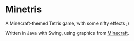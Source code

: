 Minetris
========

A Minecraft-themed Tetris game, with some nifty effects ;)

Written in Java with Swing, using graphics from [Minecraft](http://minecraft.net).
